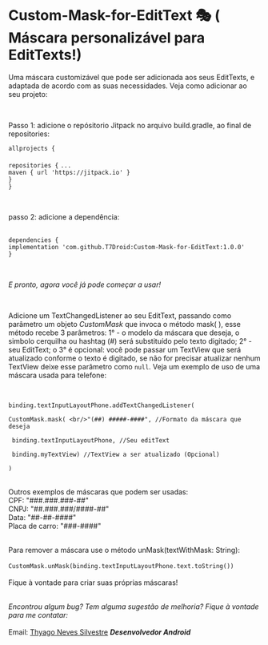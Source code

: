 # Custom-Mask-for-EditText 🎭 ( Máscara personalizável para EditTexts!)

Uma máscara customizável que pode ser adicionada aos seus EditTexts, e adaptada de acordo com as suas necessidades. Veja como adicionar ao seu projeto:

<br/>

Passo 1: adicione o repósitorio Jitpack no arquivo build.gradle, ao final de repositories:

`allprojects {`
<br>
		<br>`repositories {`
			`...`
		<br>	`maven { url 'https://jitpack.io' }`
		<br>     `}`
	<br>`}`



<br/>

  passo 2: adicione a dependência:

 <br> `dependencies {`
	<br>        `implementation 'com.github.T7Droid:Custom-Mask-for-EditText:1.0.0'`
	<br>`}`

<br/>

  _E pronto, agora você já pode começar a usar!_

<br/>

Adicione um TextChangedListener ao seu EditText, passando como parâmetro um objeto *CustomMask* que invoca o método mask( ), esse método recebe 3 parâmetros: 1° - o modelo da máscara que deseja, o simbolo cerquilha ou hashtag (#) será substituído pelo texto digitado; 2° - seu EditText; o 3° é opcional: você pode passar um TextView que será atualizado conforme o texto é digitado, se não for precisar atualizar nenhum TextView deixe esse parâmetro como `null`. Veja um exemplo de uso de uma máscara usada para telefone:

<br/>

`binding.textInputLayoutPhone.addTextChangedListener(`

`CustomMask.mask(
<br/>"(##) #####-####", //Formato da máscara que deseja` 

` binding.textInputLayoutPhone, //Seu editText` 

` binding.myTextView) //TextView a ser atualizado (Opcional)` 

`)`

<br>
Outros exemplos de máscaras que podem ser usadas: 
<br/>CPF: "###.###.###-##"
<br/>CNPJ: "##.###.###/####-##"
<br/>Data: "##-##-####"
<br/>Placa de carro: "###-####"
<br/><br/>

Para remover a máscara use o método unMask(textWithMask: String):
<br/>
<br/>
`CustomMask.unMask(binding.textInputLayoutPhone.text.toString())`
<br/>
</br>
Fique à vontade para criar suas próprias máscaras!
<br/>
<br/>

_Encontrou algum bug? Tem alguma sugestão de melhoria? Fique à vontade para me contatar:_
<br/>
<br/>
Email: [Thyago Neves Silvestre](www.t7droid@gmail.com "T7Droid") _**Desenvolvedor Android**_




